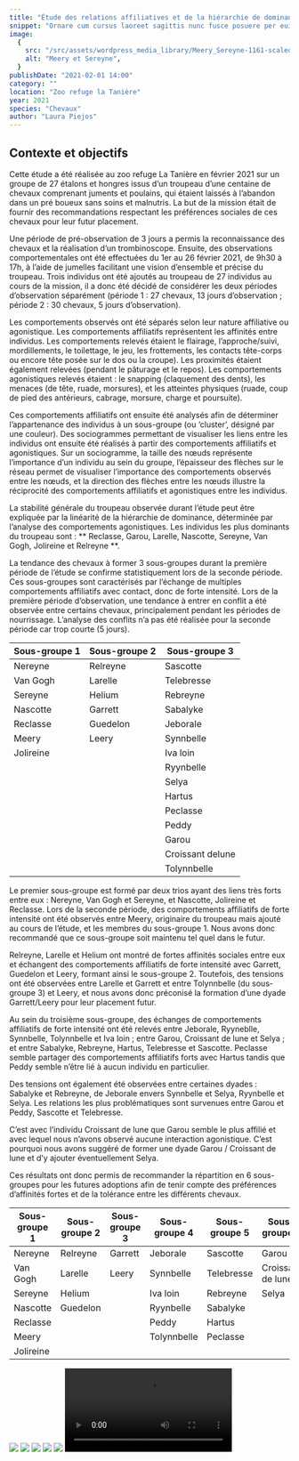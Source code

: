 ```yaml
---
title: "Étude des relations affiliatives et de la hiérarchie de dominance au sein d’un troupeau de 27 étalons et hongres "
snippet: "Ornare cum cursus laoreet sagittis nunc fusce posuere per euismod dis vehicula a, semper fames lacus maecenas dictumst pulvinar neque enim non potenti. Torquent hac sociosqu eleifend potenti."
image:
  {
    src: "/src/assets/wordpress_media_library/Meery_Sereyne-1161-scaled.jpg",
    alt: "Meery et Sereyne",
  }
publishDate: "2021-02-01 14:00"
category: ""
location: "Zoo refuge la Tanière"
year: 2021
species: "Chevaux"
author: "Laura Piejos"
---
```


## Contexte et objectifs

Cette étude a été réalisée au zoo refuge La Tanière en février 2021 sur un groupe de 27 étalons et hongres issus d’un troupeau d’une centaine de chevaux comprenant juments et poulains, qui étaient laissés à l’abandon dans un pré boueux sans soins et malnutris. La but de la mission était de fournir des recommandations respectant les préférences sociales de ces chevaux pour leur futur placement.

Une période de pré-observation de 3 jours a permis la reconnaissance des chevaux et la réalisation d’un trombinoscope. Ensuite, des observations comportementales ont été effectuées du 1er au 26 février 2021, de 9h30 à 17h, à l’aide de jumelles facilitant une vision d’ensemble et précise du troupeau. Trois individus ont été ajoutés au troupeau de 27 individus au cours de la mission, il a donc été décidé de considérer les deux périodes d’observation séparément (période 1 : 27 chevaux, 13 jours d’observation ; période 2 : 30 chevaux, 5 jours d’observation).

Les comportements observés ont été séparés selon leur nature affiliative ou agonistique. Les comportements affiliatifs représentent les affinités entre individus. Les comportements relevés étaient le flairage, l’approche/suivi, mordillements, le toilettage, le jeu, les frottements, les contacts tête-corps ou encore tête posée sur le dos ou la croupe). Les proximités étaient également relevées (pendant le pâturage et le repos). Les comportements agonistiques relevés étaient : le snapping (claquement des dents), les menaces (de tête, ruade, morsures), et les atteintes physiques (ruade, coup de pied des antérieurs, cabrage, morsure, charge et poursuite).

Ces comportements affiliatifs ont ensuite été analysés afin de déterminer l’appartenance des individus à un sous-groupe (ou ‘cluster’, désigné par une couleur). Des sociogrammes permettant de visualiser les liens entre les individus ont ensuite été réalisés à partir des comportements affiliatifs et agonistiques. Sur un sociogramme, la taille des nœuds représente l’importance d’un individu au sein du groupe, l’épaisseur des flèches sur le réseau permet de visualiser l’importance des comportements observés entre les nœuds, et la direction des flèches entre les nœuds illustre la réciprocité des comportements affiliatifs et agonistiques entre les individus.

La stabilité générale du troupeau observée durant l’étude peut être expliquée par la linéarité de la hiérarchie de dominance, déterminée par l’analyse des comportements agonistiques. Les individus les plus dominants du troupeau sont : ** Reclasse, Garou, Larelle, Nascotte, Sereyne, Van Gogh, Jolireine et Relreyne **.

La tendance des chevaux à former 3 sous-groupes durant la première période de l’étude se confirme statistiquement lors de la seconde période. Ces sous-groupes sont caractérisés par l’échange de multiples comportements affiliatifs avec contact, donc de forte intensité. Lors de la première période d’observation, une tendance à entrer en conflit a été observée entre certains chevaux, principalement pendant les périodes de nourrissage. L’analyse des conflits n’a pas été réalisée pour la seconde période car trop courte (5 jours).

| Sous-groupe 1 | Sous-groupe 2 | Sous-groupe 3    |
| ------------- | ------------- | ---------------- |
| Nereyne       | Relreyne      | Sascotte         |
| Van Gogh      | Larelle       | Telebresse       |
| Sereyne       | Helium        | Rebreyne         |
| Nascotte      | Garrett       | Sabalyke         |
| Reclasse      | Guedelon      | Jeborale         |
| Meery         | Leery         | Synnbelle        |
| Jolireine     |               | Iva loin         |
|               |               | Ryynbelle        |
|               |               | Selya            |
|               |               | Hartus           |
|               |               | Peclasse         |
|               |               | Peddy            |
|               |               | Garou            |
|               |               | Croissant delune |
|               |               | Tolynnbelle      |

Le premier sous-groupe est formé par deux trios ayant des liens très forts entre eux : Nereyne, Van Gogh et Sereyne, et Nascotte, Jolireine et Reclasse. Lors de la seconde période, des comportements affiliatifs de forte intensité ont été observés entre Meery, originaire du troupeau mais ajouté au cours de l’étude, et les membres du sous-groupe 1. Nous avons donc recommandé que ce sous-groupe soit maintenu tel quel dans le futur.

Relreyne, Larelle et Helium ont montré de fortes affinités sociales entre eux et échangent des comportements affiliatifs de forte intensité avec Garrett, Guedelon et Leery, formant ainsi le sous-groupe 2. Toutefois, des tensions ont été observées entre Larelle et Garrett et entre Tolynnbelle (du sous-groupe 3) et Leery, et nous avons donc préconisé la formation d’une dyade Garrett/Leery pour leur placement futur.

Au sein du troisième sous-groupe, des échanges de comportements affiliatifs de forte intensité ont été relevés entre Jeborale, Ryyneblle, Synnbelle, Tolynnbelle et Iva loin ; entre Garou, Croissant de lune et Selya ; et entre Sabalyke, Rebreyne, Hartus, Telebresse et Sascotte. Peclasse semble partager des comportements affiliatifs forts avec Hartus tandis que Peddy semble n’être lié à aucun individu en particulier.

Des tensions ont également été observées entre certaines dyades : Sabalyke et Rebreyne, de Jeborale envers Synnbelle et Selya, Ryynbelle et Selya. Les relations les plus problématiques sont survenues entre Garou et Peddy, Sascotte et Telebresse.

C’est avec l’individu Croissant de lune que Garou semble le plus affilié et avec lequel nous n’avons observé aucune interaction agonistique. C’est pourquoi nous avons suggéré de former une dyade Garou / Croissant de lune et d’y ajouter éventuellement Selya.

Ces résultats ont donc permis de recommander la répartition en 6 sous-groupes pour les futures adoptions afin de tenir compte des préférences d’affinités fortes et de la tolérance entre les différents chevaux.

| Sous-groupe 1 | Sous-groupe 2 | Sous-groupe 3 | Sous-groupe 4 | Sous-groupe 5 | Sous-groupe 6     |
| ------------- | ------------- | ------------- | ------------- | ------------- | ----------------- |
| Nereyne       | Relreyne      | Garrett       | Jeborale      | Sascotte      | Garou             |
| Van Gogh      | Larelle       | Leery         | Synnbelle     | Telebresse    | Croissant de lune |
| Sereyne       | Helium        |               | Iva loin      | Rebreyne      | Selya             |
| Nascotte      | Guedelon      |               | Ryynbelle     | Sabalyke      |                   |
| Reclasse      |               |               | Peddy         | Hartus        |                   |
| Meery         |               |               | Tolynnbelle   | Peclasse      |                   |
| Jolireine     |               |               |               |               |                   |

![](/src/assets/wordpress_media_library/fig1.png)
![](/src/assets/wordpress_media_library/fig2.png)
![](/src/assets/wordpress_media_library/Larelle_Helium-11-scaled.jpg)
![](/src/assets/wordpress_media_library/Guedelon_Nascotte-71-scaled.jpg)
![](/src/assets/wordpress_media_library/Hartus_Helium-121-scaled.jpg)
<video controls src="/src/assets/wordpress_media_library/VID_20210107_143156.mp4"></video>
